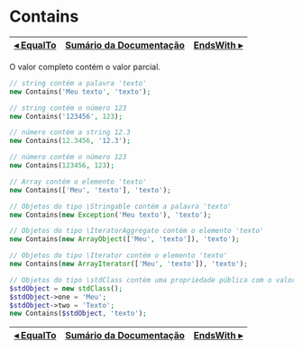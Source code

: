 # Contains

[◂ EqualTo](04-notequalto.md) | [Sumário da Documentação](indice.md) | [EndsWith ▸](05-endswith.md)
-- | -- | --

O valor completo contém o valor parcial.

```php
// string contém a palavra 'texto'
new Contains('Meu texto', 'texto');

// string contém o número 123
new Contains('123456', 123);

// número contém a string 12.3
new Contains(12.3456, '12.3');

// número contém o número 123
new Contains(123456, 123);

// Array contém o elemento 'texto'
new Contains(['Meu', 'texto'], 'texto');

// Objetos do tipo \Stringable contém a palavra 'texto'
new Contains(new Exception('Meu texto'), 'texto');

// Objetos do tipo \IteratorAggregate contém o elemento 'texto'
new Contains(new ArrayObject(['Meu', 'texto']), 'texto');

// Objetos do tipo \Iterator contém o elemento 'texto'
new Contains(new ArrayIterator(['Meu', 'texto']), 'texto');

// Objetos do tipo \stdClass contém uma propriedade pública com o valor 'texto'
$stdObject = new stdClass();
$stdObject->one = 'Meu';
$stdObject->two = 'Texto';
new Contains($stdObject, 'texto');
```

[◂ EqualTo](04-notequalto.md) | [Sumário da Documentação](indice.md) | [EndsWith ▸](05-endswith.md)
-- | -- | --
